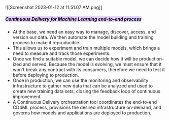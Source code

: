 ![[Screenshot 2023-01-12 at 11.51.07 AM.png]]

##### <mark style="background: #D2B3FFA6;">Continuous Delivery for Machine Learning end-to-end process</mark>
- At the base, we need an easy way to manage, discover, access, and version our data. We then automate the model building and training process to make it reproducible. 
- This allows us to experiment and train multiple models, which brings a need to measure and track those experiments. 
- Once we find a suitable model, we can decide how it will be production-ized and served. Because the model is evolving, we must ensure that it won't break any contract with its consumers, therefore we need to test it before deploying to production. 
- Once in production, we can use the monitoring and observability infrastructure to gather new data that can be analyzed and used to create new training data sets, closing the feedback loop of continuous improvement.
- A Continuous Delivery orchestration tool coordinates the end-to-end CD4ML process, provisions the desired infrastructure on-demand, and governs how models and applications are deployed to production.